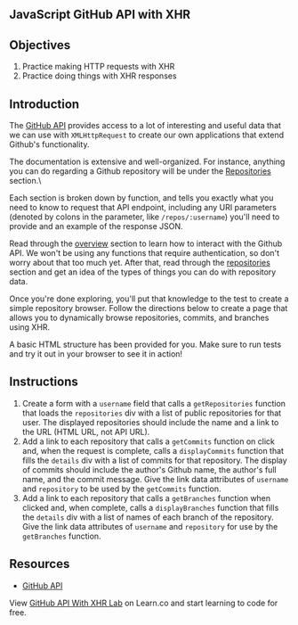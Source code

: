 ## JavaScript GitHub API with XHR

## Objectives

1.  Practice making HTTP requests with XHR
2.  Practice doing things with XHR responses

## Introduction

The [GitHub API][api] provides access to a lot of interesting and useful data
that we can use with `XMLHttpRequest` to create our own applications that extend
Github's functionality.

The documentation is extensive and well-organized. For instance,
anything you can do regarding a Github repository will be under the
[Repositories][repos] section.\

Each section is broken down by function, and tells you exactly what you
need to know to request that API endpoint, including any URI parameters
(denoted by colons in the parameter, like `/repos/:username`) you'll
need to provide and an example of the response JSON.

Read through the [overview][v3] section to learn how to interact with the Github
API. We won't be using any functions that require authentication, so don't worry
about that too much yet. After that, read through the [repositories][repos]
section and get an idea of the types of things you can do with repository data.

Once you're done exploring, you'll put that knowledge to the test to
create a simple repository browser. Follow the directions below to
create a page that allows you to dynamically browse repositories,
commits, and branches using XHR.

A basic HTML structure has been provided for you. Make sure to run
tests and try it out in your browser to see it in action!

## Instructions

1.  Create a form with a `username` field that calls a `getRepositories`
    function that loads the `repositories` div with a list of public repositories
    for that user. The displayed repositories should include the name and a link to
    the URL (HTML URL, not API URL).
2.  Add a link to each repository that calls a `getCommits` function on click
    and, when the request is complete, calls a `displayCommits` function that fills
    the `details` div with a list of commits for that repository. The display of
    commits should include the author's Github name, the author's full name, and the
    commit message. Give the link data attributes of `username` and `repository` to
    be used by the `getCommits` function.
3.  Add a link to each repository that calls a `getBranches` function when
    clicked and, when complete, calls a `displayBranches` function that fills the
    `details` div with a list of names of each branch of the repository. Give the
    link data attributes of `username` and `repository` for use by the `getBranches`
    function.

## Resources

- [GitHub API][api]

[api]: https://developer.github.com/v3/
[v3]: https://developer.github.com/v3/
[repos]: https://developer.github.com/v3/repos/

<p class='util--hide'>View <a href='https://learn.co/lessons/javascript-git-hub-api-with-xhr-lab'>GitHub API With XHR Lab</a> on Learn.co and start learning to code for free.</p>
